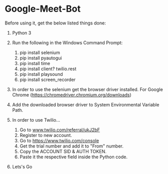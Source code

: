 # Google-Meet-Bot

Before using it, get the below listed things done:

  1. Python 3
  
  2. Run the following in the Windows Command Prompt:
        1. pip install selenium
        2. pip install pyautogui
        3. pip install time
        4. pip install client? twilio.rest
        5. pip install playsound
        6. pip install screen_recorder
        
  3. In order to use the selenium get the browser driver installed.
        For Google Chrome (https://chromedriver.chromium.org/downloads)
        
  4. Add the downloaded browser driver to System Environmental Variable Path.
  
  5. In order to use Twilio...
        1. Go to www.twilio.com/referral/ukJ2bF
        2. Register to new account.
        3. Go to https://www.twilio.com/console
        4. Get the trial number and add it to "From" number.
        5. Copy the ACCOUNT SID & AUTH TOKEN.
        6. Paste it the respective field inside the Python code.

  6. Lets's Go
